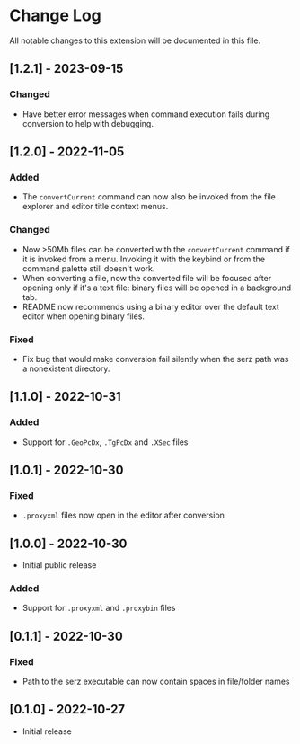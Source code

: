 # Change Log

All notable changes to this extension will be documented in this file.

## [1.2.1] - 2023-09-15
### Changed
- Have better error messages when command execution fails during conversion to help with debugging.

## [1.2.0] - 2022-11-05
### Added
- The `convertCurrent` command can now also be invoked from the file explorer and editor title context menus.
### Changed
- Now >50Mb files can be converted with the `convertCurrent` command if it is invoked from a menu. Invoking it with the keybind or from the command palette still doesn't work.
- When converting a file, now the converted file will be focused after opening only if it's a text file: binary files will be opened in a background tab.
- README now recommends using a binary editor over the default text editor when opening binary files.
### Fixed
- Fix bug that would make conversion fail silently when the serz path was a nonexistent directory.

## [1.1.0] - 2022-10-31
### Added
- Support for `.GeoPcDx`, `.TgPcDx` and `.XSec` files

## [1.0.1] - 2022-10-30
### Fixed
- `.proxyxml` files now open in the editor after conversion

## [1.0.0] - 2022-10-30
- Initial public release
### Added
- Support for `.proxyxml` and `.proxybin` files

## [0.1.1] - 2022-10-30
### Fixed
- Path to the serz executable can now contain spaces in file/folder names

## [0.1.0] - 2022-10-27
- Initial release

